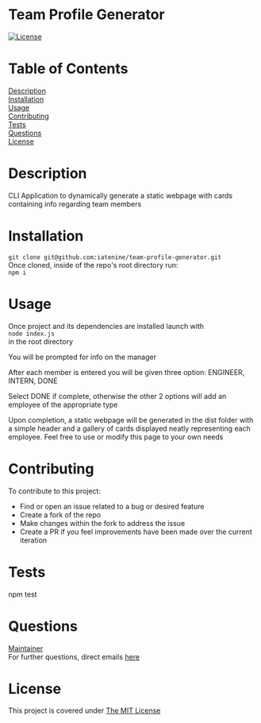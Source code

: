 # Team Profile Generator

[![License](https://img.shields.io/badge/License-MIT-yellow.svg)](https://opensource.org/licenses/MIT)

# Table of Contents

[Description](#description)  
[Installation](#installation)  
[Usage](#usage)  
[Contributing](#contributing)  
[Tests](#tests)  
[Questions](#questions)  
[License](#license)

# Description

CLI Application to dynamically generate a static webpage with cards containing info regarding team members

# Installation

`git clone git@github.com:iatenine/team-profile-generator.git`  
Once cloned, inside of the repo's root directory run:  
`npm i`

# Usage

Once project and its dependencies are installed launch with  
`node index.js`  
in the root directory

You will be prompted for info on the manager

After each member is entered you will be given three option: ENGINEER, INTERN, DONE

Select DONE if complete, otherwise the other 2 options will add an employee of the appropriate type

Upon completion, a static webpage will be generated in the dist folder with a simple header and
a gallery of cards displayed neatly representing each employee. Feel free to use or modify this page
to your own needs

# Contributing

To contribute to this project:

- Find or open an issue related to a bug or desired feature
- Create a fork of the repo
- Make changes within the fork to address the issue
- Create a PR if you feel improvements have been made over the current iteration

# Tests

npm test

# Questions

[Maintainer](https://github.com/iatenine)  
For further questions, direct emails [here](mailto:FullJackDevelopment@gmail.com)

# License

This project is covered under [The MIT License](https://opensource.org/licenses/MIT)
